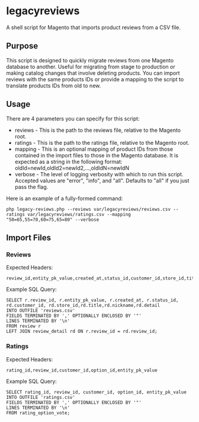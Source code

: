 # legacyreviews
A shell script for Magento that imports product reviews from a CSV file.

## Purpose
This script is designed to quickly migrate reviews from one Magento database to another. Useful for migrating from stage to production or making catalog changes that involve deleting products. You can import reviews with the same products IDs or provide a mapping to the script to translate products IDs from old to new.

## Usage
There are 4 parameters you can specify for this script:

* reviews - This is the path to the reviews file, relative to the Magento root.
* ratings - This is the path to the ratings file, relative to the Magento root.
* mapping - This is an optional mapping of product IDs from those contained in the import files to those in the Magento database. It is expected as a string in the following format:
oldId=newId,oldId2=newId2,...,oldIdN=newIdN
* verbose - The level of logging verbosity with which to run this script. Accepted values are "error", "info", and "all". Defaults to "all" if you just pass the flag.

Here is an example of a fully-formed command:
```
php legacy-reviews.php --reviews var/legacyreviews/reviews.csv --ratings var/legacyreviews/ratings.csv --mapping "50=65,55=70,60=75,65=80" --verbose
```

## Import Files
### Reviews
Expected Headers:
```
review_id,entity_pk_value,created_at,status_id,customer_id,store_id,title,nickname,detail
```
Example SQL Query:
```
SELECT r.review_id, r.entity_pk_value, r.created_at, r.status_id, rd.customer_id, rd.store_id,rd.title,rd.nickname,rd.detail
INTO OUTFILE 'reviews.csv'
FIELDS TERMINATED BY ',' OPTIONALLY ENCLOSED BY '"'
LINES TERMINATED BY '\n'
FROM review r
LEFT JOIN review_detail rd ON r.review_id = rd.review_id;
```

### Ratings
Expected Headers:
```
rating_id,review_id,customer_id,option_id,entity_pk_value
```
Example SQL Query:
```
SELECT rating_id, review_id, customer_id, option_id, entity_pk_value
INTO OUTFILE 'ratings.csv'
FIELDS TERMINATED BY ',' OPTIONALLY ENCLOSED BY '"'
LINES TERMINATED BY '\n'
FROM rating_option_vote;
```
